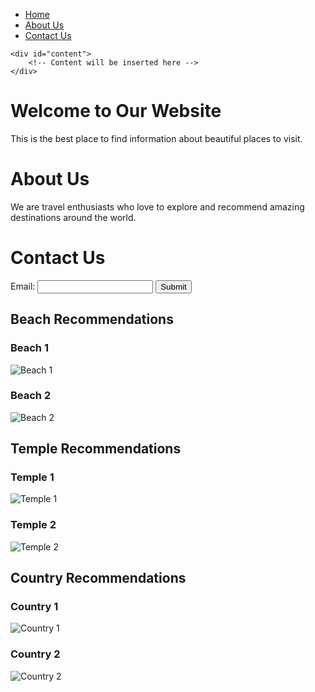 <!DOCTYPE html>
<html lang="en">
<head>
    <meta charset="UTF-8">
    <meta name="viewport" content="width=device-width, initial-scale=1.0">
    <title>My Website</title>
    <link rel="stylesheet" href="styles.css">
</head>
<body>
    <nav>
        <ul>
            <li><a href="index.html">Home</a></li>
            <li><a href="about.html">About Us</a></li>
            <li><a href="contact.html">Contact Us</a></li>
        </ul>
    </nav>

    <div id="content">
        <!-- Content will be inserted here -->
    </div>
</body>
</html>

<!-- index.html -->
<div>
    <h1>Welcome to Our Website</h1>
    <p>This is the best place to find information about beautiful places to visit.</p>
</div>

<!-- about.html -->
<div>
    <h1>About Us</h1>
    <p>We are travel enthusiasts who love to explore and recommend amazing destinations around the world.</p>
</div>

<!-- contact.html -->
<div>
    <h1>Contact Us</h1>
    <form action="submit_form.php" method="post">
        <label for="email">Email:</label>
        <input type="email" id="email" name="email" required>
        <input type="submit" value="Submit">
    </form>
</div>

<!-- index.html -->
<div>
    <h2>Beach Recommendations</h2>
    <div class="recommendation">
        <h3>Beach 1</h3>
        <img src="beach1.jpg" alt="Beach 1">
    </div>
    <div class="recommendation">
        <h3>Beach 2</h3>
        <img src="beach2.jpg" alt="Beach 2">
    </div>
</div>

<!-- index.html -->
<div>
    <h2>Temple Recommendations</h2>
    <div class="recommendation">
        <h3>Temple 1</h3>
        <img src="temple1.jpg" alt="Temple 1">
    </div>
    <div class="recommendation">
        <h3>Temple 2</h3>
        <img src="temple2.jpg" alt="Temple 2">
    </div>
</div>

<!-- index.html -->
<div>
    <h2>Country Recommendations</h2>
    <div class="recommendation">
        <h3>Country 1</h3>
        <img src="country1.jpg" alt="Country 1">
    </div>
    <div class="recommendation">
        <h3>Country 2</h3>
        <img src="country2.jpg" alt="Country 2">
    </div>
</div>



